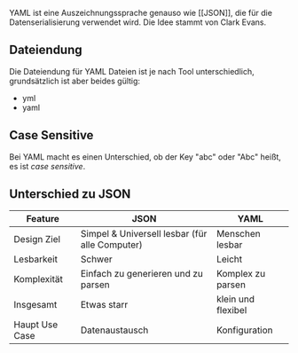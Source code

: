 YAML ist eine Auszeichnungssprache genauso wie [[JSON]], die für die Datenserialisierung verwendet wird. Die Idee stammt von Clark Evans.

## Dateiendung
Die Dateiendung für YAML Dateien ist je nach Tool unterschiedlich, grundsätzlich ist aber beides gültig:
- yml
- yaml

## Case Sensitive
Bei YAML macht es einen Unterschied, ob der Key "abc" oder "Abc" heißt, es ist *case sensitive*.

## Unterschied zu JSON
| Feature        | JSON                                           | YAML               |
| -------------- | ---------------------------------------------- | ------------------ |
| Design Ziel    | Simpel & Universell lesbar (für alle Computer) | Menschen lesbar    |
| Lesbarkeit     | Schwer                                         | Leicht             |
| Komplexität    | Einfach zu generieren und zu parsen            | Komplex zu parsen  |
| Insgesamt      | Etwas starr                                    | klein und flexibel |
| Haupt Use Case | Datenaustausch                                 | Konfiguration      | 
